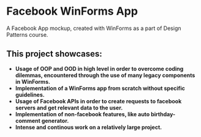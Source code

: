 # Facebook WinForms App
A Facebook App mockup, created with WinForms as a part of Design Patterns course.

## This project showcases:

* **Usage of OOP and OOD in high level in order to overcome coding dilemmas, encountered through the use of many legacy components in WinForms.**
* **Implementation of a WinForms app from scratch without specific guidelines.**
* **Usage of Facebook APIs in order to create requests to facebook servers and get relevant data to the user.**
* **Implementation of non-facebook features, like auto birthday-comment generator.**
* **Intense and continous work on a relatively large project.**
